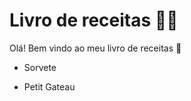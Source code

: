 # Livro de receitas :woman_cook:

Olá! Bem vindo ao meu livro de receitas :book:

- Sorvete

- Petit Gateau

  
